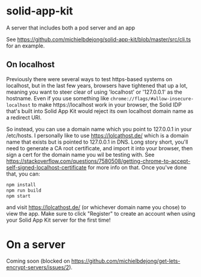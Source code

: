 # solid-app-kit

A server that includes both a pod server and an app

See https://github.com/michielbdejong/solid-app-kit/blob/master/src/cli.ts
for an example.

## On localhost

Previously there were several ways to test https-based systems on localhost,
but in the last few years, browsers have tightened that up a lot, meaning you
want to steer clear of using 'localhost' or '127.0.0.1' as the hostname.
Even if you use something like `chrome://flags/#allow-insecure-localhost` to make
https://localhost work in your browser, the Solid IDP that's built into Solid App Kit
would reject its own localhost domain name as a redirect URI.

So instead, you can use a domain name which you point to 127.0.0.1 in your /etc/hosts. I
personally like to use https://lolcathost.de/ which is a domain name that exists
but is pointed to 127.0.0.1 in DNS. Long story short, you'll need to generate
a CA root certificate, and import it into your browser, then sign a cert for the
domain name you wil be testing with.
See https://stackoverflow.com/questions/7580508/getting-chrome-to-accept-self-signed-localhost-certificate
for more info on that. Once you've done that, you can:

```sh
npm install
npm run build
npm start
```

and visit https://lolcathost.de/ (or whichever domain name you chose) to view the app.
Make sure to click "Register" to create an account when using your Solid App Kit server
for the first time!

# On a server

Coming soon (blocked on https://github.com/michielbdejong/get-lets-encrypt-servers/issues/2).
